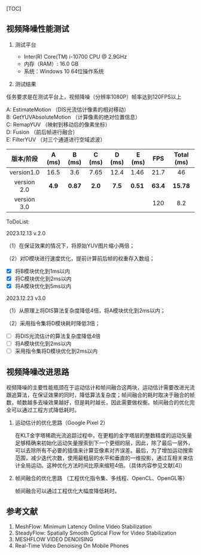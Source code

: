 [TOC]

## **视频降噪性能测试**

1. 测试平台

   * Inter(R) Core(TM) i-10700 CPU @ 2.9GHz 
   * 内存（RAM）: 16.0 GB
   * 系统：Windows 10 64位操作系统

2. 测试结果

  任务要求是在测试平台上，视频降噪（分辨率1080P）帧率达到120FPS以上

  A: EstimateMotion  （DIS光流估计像素的相对移动）    
  B: GetYUVAbsoluteMotion  （计算像素的绝对位置信息）  
  C: RemapYUV  （映射到移动后的像素坐标）  
  D: Fusion   （前后帧进行融合）  
  E: FilterYUV   （对三个通道进行空域滤波）   

|  版本/阶段  | A (ms)  |  B (ms)  | C (ms)  | D (ms)  | E (ms)   |   FPS    | Total (ms) |
| :---------: | :-----: | :------: | :-----: | :-----: | -------- | :------: | :--------: |
| version1.0  |  16.5   |   3.6    |  7.65   |  12.4   | 1.46     |   21.7   |     46     |
| version 2.0 | **4.9** | **0.87** | **2.0** | **7.5** | **0.51** | **63.4** | **15.78**  |
| version 3.0 |         |          |         |         |          |   120    |    8.2     |

ToDoList:

2023.12.13 v.2.0

（1）在保证效果的情况下，将原始YUV图片缩小两倍；

（2）对D模块进行速度优化，提前计算前后帧的权重存入数组；

- [x] 将B模块优化到1ms以内
- [x] 将C模块优化到2ms以内
- [x] 将A模块优化到5ms以内

2023.12.23 v3.0

（1）从原理上将DIS算法复杂度降低4倍，将A模块优化到2ms以内；

（2）采用指令集将D模块耗时降低3倍；

- [ ] 将DIS光流估计的算法复杂度降低4倍
- [ ] 将A模块优化到2ms以内
- [ ] 采用指令集将D模块优化到2ms以内

## 视频降噪改进思路

视频降噪的主要性能瓶颈在于运动估计和帧间融合这两块，运动估计需要改进光流跟追算法，在保证效果的同时，降低算法复杂度；帧间融合的耗时取决于融合的帧数，帧数越多去噪效果越好，但是耗时越长，因此需要做权衡。帧间融合的优化完全可以通过工程方式降低耗时。

1. 运动估计的优化思路（Google Pixel 2）

   在KLT金字塔稀疏光流追踪过程中，在更粗的金字塔层的整数精度的运动矢量足够精确来初始化运动矢量搜索到下一个更细的层，因此，除了最后一层外，可以去除所有不必要的插值来计算亚像素对齐误差。最后，为了增加运动搜索范围，减少迭代次数，使用最粗层的水平和垂直的一维投影，通过互相关来估计全局运动。这种优化方法时间比原来缩短4倍。（具体内容参见文献[4]）

2. 帧间融合的优化思路 （工程优化指令集、多线程、OpenCL、OpenGL等）

   帧间融合可以通过工程优化大幅度降低耗时。



## **参考文献**

1. MeshFlow: Minimum Latency Online Video Stabilization
2. SteadyFlow: Spatially Smooth Optical Flow for Video Stabilization
3. MESHFLOW VIDEO DENOISING
4. Real-Time Video Denoising On Mobile Phones

